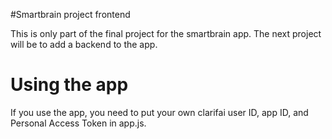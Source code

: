 #Smartbrain project frontend

  This is only part of the final project for the smartbrain app.  The next project will be to add a backend to the app.

# Using the app

  If you use the app, you need to put your own clarifai user ID, app ID, and Personal Access Token in app.js. 
